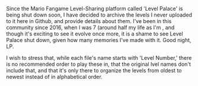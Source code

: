 Since the Mario Fangame Level-Sharing platform called 'Level Palace' is being shut down soon, I have decided to archive the levels I never uploaded to it here in Github, and provide details about them. I've been in this community since 2016, when I was 7 (around half my life as I'm , and though it's exciting to see it evolve once more, it is a shame to see Level Palace shut down, given how many memories I've made with it. Good night, LP.

I wish to stress that, while each file's name starts with 'Level Number,' there is no recommended order to play these in, that the original lvel names don't include that, and that it's only there to organize the levels from oldest to newest instead of in alphabetical order.

